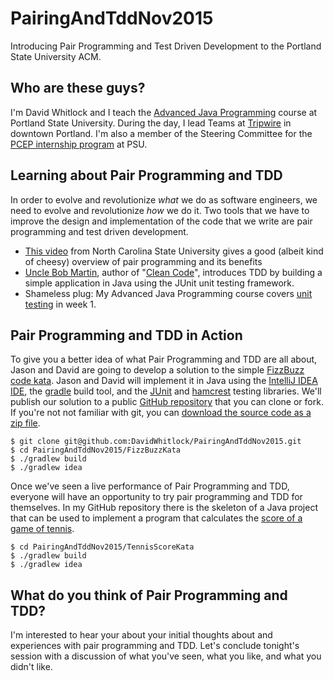 # PairingAndTddNov2015

Introducing Pair Programming and Test Driven Development to the Portland State University ACM.

## Who are these guys?

I'm David Whitlock and I teach the [Advanced Java Programming](http://web.cecs.pdx.edu/~whitlock/) course at Portland State University.  During the day, I lead Teams at [Tripwire](http://www.tripwire.com/) in downtown Portland.  I'm also a member of the Steering Committee for the [PCEP internship program](https://www.pdx.edu/computer-science/pcep-internship) at PSU.

## Learning about Pair Programming and TDD

In order to evolve and revolutionize _what_ we do as software engineers, we need to evolve and revolutionize _how_ we do it.  Two tools that we have to improve the design and implementation of the code that we write are pair programming and test driven development.
   * [This video](https://www.youtube.com/watch?v=rG_U12uqRhE) from North Carolina State University gives a good (albeit kind of cheesy) overview of pair programming and its benefits
   * [Uncle Bob Martin](https://vimeo.com/43734265), author of "[Clean Code](https://cleancoders.com/landing)", introduces TDD by building a simple application in Java using the JUnit unit testing framework.
   * Shameless plug: My Advanced Java Programming course covers [unit](http://web.cecs.pdx.edu/~whitlock/pdf/junit-2x2.pdf) [testing](https://www.youtube.com/watch?v=k1DE9H8EGNA&list=SPyM7S4CZk9WPrtC8AclCNxOBA8buEJdib) in week 1.

## Pair Programming and TDD in Action

To give you a better idea of what Pair Programming and TDD are all about, Jason and David are going to develop a solution to the simple [FizzBuzz code kata](http://codingdojo.org/cgi-bin/index.pl?KataFizzBuzz).  Jason and David will implement it in Java using the [IntelliJ IDEA IDE](https://www.jetbrains.com/idea/), the [gradle](http://gradle.org/) build tool, and the [JUnit](http://junit.org/) and [hamcrest](http://hamcrest.org/JavaHamcrest/) testing libraries.  We'll publish our solution to a public [GitHub repository](https://github.com/DavidWhitlock/PairingAndTddNov2015) that you can clone or fork.  If you're not not familiar with git, you can [download the source code as a zip file](https://github.com/DavidWhitlock/PairingAndTddNov2015/archive/master.zip).

```
$ git clone git@github.com:DavidWhitlock/PairingAndTddNov2015.git
$ cd PairingAndTddNov2015/FizzBuzzKata
$ ./gradlew build
$ ./gradlew idea
```

Once we've seen a live performance of Pair Programming and TDD, everyone will have an opportunity to try pair programming and TDD for themselves.  In my GitHub repository there is the skeleton of a Java project that can be used to implement a program that calculates the [score of a game of tennis](http://codingdojo.org/cgi-bin/index.pl?KataTennis%5D).

```
$ cd PairingAndTddNov2015/TennisScoreKata
$ ./gradlew build
$ ./gradlew idea
```

## What do you think of Pair Programming and TDD?

I'm interested to hear your about your initial thoughts about and experiences with pair programming and TDD.  Let's conclude tonight's session with a discussion of what you've seen, what you like, and what you didn't like.

